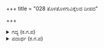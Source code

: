 +++
title = "028 ತೊಳತೊಳಗುವಿಕ್ಕೆಲದ ದೀಪದ"

+++

<details><summary>ಗದ್ಯ (ಕ.ಗ.ಪ) </summary>

28. ತೊಳತೊಳಗಿ ಪ್ರಕಾಶಿಸುತ್ತಿರುವ ಎರಡೂ ಕಡೆಗಳ ದೀಪಗಳ ಬೆಳಕಿನಲ್ಲಿ, ರತ್ನಗಳ ಕಾಂತಿಯನ್ನುಳ್ಳ ಚಿತ್ರಗಳ ಕಟ್ಟುಗಳಲ್ಲಿ, ಮೃದುವಾದ ಹಾಸಿಗೆಯ ಮಧ್ಯದಲ್ಲಿ, ಹೊಳೆ ಹೊಳೆಯುತ್ತಿರುವ ನವರತ್ನಗಳಿಂದ ಅಲಂಕೃತವಾದ ಸುಂದರ ಶರೀರದ ಧೃಷ್ಟದ್ಯುಮ್ನನನ್ನು ಕಂಡು ರೋಷದಿಂದ ಪ್ರಳಯಕಾಲದ ರುದ್ರರೂಪನಾದ ಅಶ್ವತ್ಥಾಮನು ಅವನನ್ನು ಎಡಗಾಲಿನಿಂದ ಒದ್ದ.
</details>

<details><summary>ಪದಾರ್ಥ (ಕ.ಗ.ಪ) </summary>

ತೊಳತೊಳಗುವ-ಪ್ರಕಾಶಿಸುವ, ಇಕ್ಕೆಲ-ಎರಡೂ ಬದಿ, ಮಣಿರುಚಿ-ರತ್ನಗಳ ಕಾಂತಿ, ಮೇಲ್ಕಟ್ಟು-ಚಿತ್ರಗಳಿಗೆ ಹಾಕುವ ಮರದ ಚೌಕಟ್ಟು, ಲಲಿತಸ್ತರಣ-ಮೆದುವಾದ ಹಾಸಿಗೆ, ನವರತ್ನ ಭೂಷಣಕಳಿತ ಕಾಯ-ನವರತ್ನಗಳಿಂದ ಅಲಂಕೃತವಾದ ಸುಂದರ ಶರೀರ, ವಾಮಪಾದ-ಎಡಗಾಲು.
</details>
